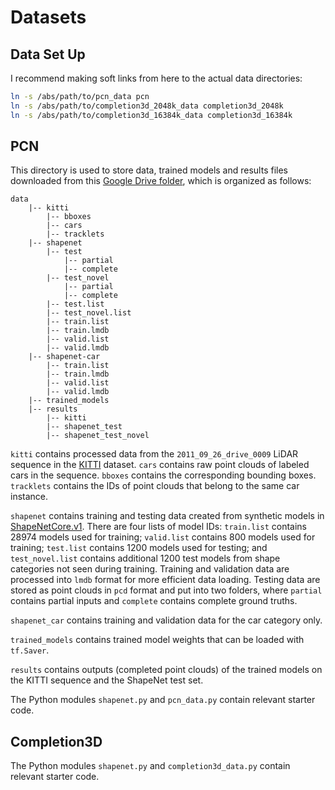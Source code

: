 # Datasets

## Data Set Up

I recommend making soft links from here to the actual data directories:

```bash
ln -s /abs/path/to/pcn_data pcn
ln -s /abs/path/to/completion3d_2048k_data completion3d_2048k
ln -s /abs/path/to/completion3d_16384k_data completion3d_16384k
```

## PCN

This directory is used to store data, trained models and results files downloaded from this [Google Drive folder](https://drive.google.com/open?id=1Af9igOStb6O9YHwjYHOwR0qW4uP3zLA6), which is organized as follows:

```
data
    |-- kitti
        |-- bboxes
        |-- cars
        |-- tracklets
    |-- shapenet
        |-- test
            |-- partial
            |-- complete
        |-- test_novel
            |-- partial
            |-- complete
        |-- test.list
        |-- test_novel.list
        |-- train.list
        |-- train.lmdb
        |-- valid.list
        |-- valid.lmdb
    |-- shapenet-car
        |-- train.list
        |-- train.lmdb
        |-- valid.list
        |-- valid.lmdb
    |-- trained_models
    |-- results
        |-- kitti
        |-- shapenet_test
        |-- shapenet_test_novel
```

`kitti` contains processed data from the `2011_09_26_drive_0009` LiDAR sequence in the [KITTI](http://www.cvlibs.net/datasets/kitti/raw_data.php) dataset. `cars` contains raw point clouds of labeled cars in the sequence. `bboxes` contains the corresponding bounding boxes. `tracklets` contains the IDs of point clouds that belong to the same car instance.

`shapenet` contains training and testing data created from synthetic models in [ShapeNetCore.v1](https://shapenet.org). There are four lists of model IDs: `train.list` contains 28974 models used for training; `valid.list` contains 800 models used for training; `test.list` contains 1200 models used for testing; and `test_novel.list` contains additional 1200 test models from shape categories not seen during training. Training and validation data are processed into `lmdb` format for more efficient data loading. Testing data are stored as point clouds in `pcd` format and put into two folders, where `partial` contains partial inputs and `complete` contains complete ground truths.

`shapenet_car` contains training and validation data for the car category only.

`trained_models` contains trained model weights that can be loaded with `tf.Saver`.

`results` contains outputs (completed point clouds) of the trained models on the KITTI sequence and the ShapeNet test set.

The Python modules `shapenet.py` and `pcn_data.py` contain relevant starter code.

## Completion3D

The Python modules `shapenet.py` and `completion3d_data.py` contain relevant starter code.

